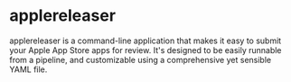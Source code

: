 # applereleaser

applereleaser is a command-line application that makes it easy to submit your Apple App Store apps for review. It's designed to be easily runnable from a pipeline, and customizable using a comprehensive yet sensible YAML file. 
